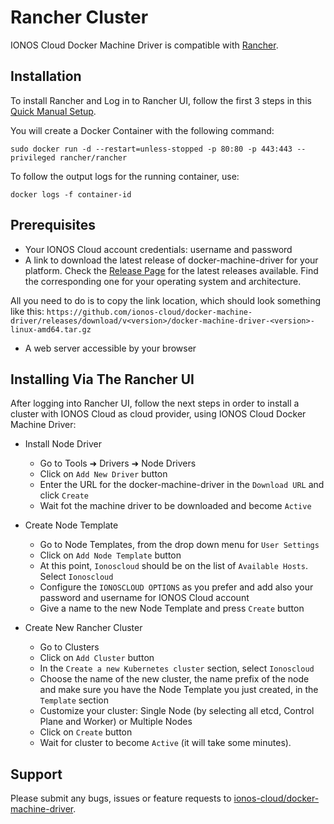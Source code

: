 # Rancher Cluster

IONOS Cloud Docker Machine Driver is compatible with [Rancher](https://rancher.com/).

## Installation

To install Rancher and Log in to Rancher UI, follow the first 3 steps in this [Quick Manual Setup](https://rancher.com/docs/rancher/v2.x/en/quick-start-guide/deployment/quickstart-manual-setup/).

You will create a Docker Container with the following command: 

```text
sudo docker run -d --restart=unless-stopped -p 80:80 -p 443:443 --privileged rancher/rancher
```

To follow the output logs for the running container, use: 

```text
docker logs -f container-id
```

## Prerequisites

* Your IONOS Cloud account credentials: username and password
* A link to download the latest release of docker-machine-driver for your platform. Check the [Release Page](https://github.com/ionos-cloud/docker-machine-driver/releases) for the latest releases available. Find the corresponding one for your operating system and architecture. 
  
All you need to do is to copy the link location, which should look something like this: `https://github.com/ionos-cloud/docker-machine-driver/releases/download/v<version>/docker-machine-driver-<version>-linux-amd64.tar.gz `

* A web server accessible by your browser

## Installing Via The Rancher UI

After logging into Rancher UI, follow the next steps in order to install a cluster with IONOS Cloud as cloud provider, using IONOS Cloud Docker Machine Driver:

* Install Node Driver
  * Go to Tools ➜ Drivers ➜ Node Drivers
  * Click on `Add New Driver` button
  * Enter the URL for the docker-machine-driver in the `Download URL` and click `Create`
  * Wait fot the machine driver to be downloaded and become `Active`

* Create Node Template
  * Go to Node Templates, from the drop down menu for `User Settings`
  * Click on `Add Node Template` button
  * At this point, `Ionoscloud` should be on the list of `Available Hosts`. Select `Ionoscloud`
  * Configure the `IONOSCLOUD OPTIONS` as you prefer and add also your password and username for IONOS Cloud account
  * Give a name to the new Node Template and press `Create` button
    
* Create New Rancher Cluster
  * Go to Clusters
  * Click on `Add Cluster` button
  * In the `Create a new Kubernetes cluster` section, select `Ionoscloud`
  * Choose the name of the new cluster, the name prefix of the node and make sure you have the Node Template you just created, in the `Template` section
  * Customize your cluster: Single Node (by selecting all etcd, Control Plane and Worker) or Multiple Nodes
  * Click on `Create` button
  * Wait for cluster to become `Active` (it will take some minutes).
    

## Support

Please submit any bugs, issues or feature requests to [ionos-cloud/docker-machine-driver](https://github.com/ionos-cloud/docker-machine-driver/issues/new/choose).
